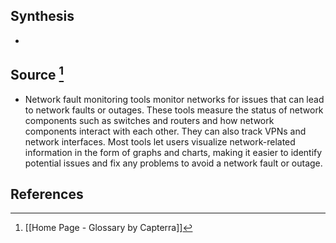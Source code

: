 ## Synthesis
- 
## Source [^1]
- Network fault monitoring tools monitor networks for issues that can lead to network faults or outages. These tools measure the status of network components such as switches and routers and how network components interact with each other. They can also track VPNs and network interfaces. Most tools let users visualize network-related information in the form of graphs and charts, making it easier to identify potential issues and fix any problems to avoid a network fault or outage.
## References

[^1]: [[Home Page - Glossary by Capterra]]